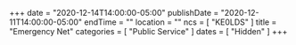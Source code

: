 +++
date = "2020-12-14T14:00:00-05:00"
publishDate = "2020-12-11T14:00:00-05:00"
endTime = ""
location = ""
ncs = [ "KE0LDS" ]
title = "Emergency Net"
categories = [ "Public Service" ]
dates = [ "Hidden" ]
+++
